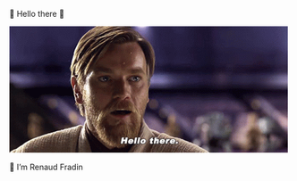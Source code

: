 👋 Hello there 👋

![alt text](https://raw.githubusercontent.com/Renaudfradin/Renaudfradin/main/img/star-wars-obi-wan-kenobi.gif)

👀 I’m Renaud Fradin
